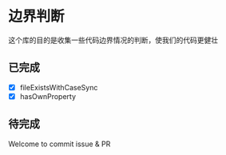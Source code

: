 # 边界判断

这个库的目的是收集一些代码边界情况的判断，使我们的代码更健壮

## 已完成
- [x] fileExistsWithCaseSync
- [x] hasOwnProperty

## 待完成
Welcome to commit issue & PR